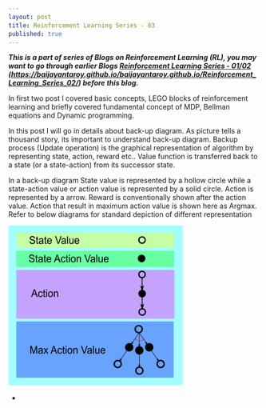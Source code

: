 ```yaml
---
layout: post
title: Reinforcement Learning Series - 03
published: true
---
```


_**This is a part of series of Blogs on Reinforcement Learning (RL), you may want to go through earlier Blogs [Reinforcement Learning Series - 01/02](https://baijayantaroy.github.io/baijayantaroy.github.io/Reinforcement_Learning_Series_01/) (https://baijayantaroy.github.io/baijayantaroy.github.io/Reinforcement_Learning_Series_02/)
before this blog.**_

In first two post I covered basic concepts, LEGO blocks of reinforcement learning and briefly covered fundamental concept of MDP, Bellman equations and Dynamic programming.

In this post I will go in details about back-up diagram. As picture tells a thousand story, its important to understand back-up diagram. Backup process (Update operation) is the graphical representation of algorithm by representing state, action, reward etc.. Value function is transferred back to a state (or a state-action) from its successor state.

In a back-up diagram State value is represented by a hollow circle while a state-action value or action value is represented by a solid circle. Action is represented by a arrow. Reward is conventionally shown after the action value. Action that result in maximum action value is shown here as Argmax. Refer to below diagrams for standard depiction of different representation

![Backup Diagram Notation](/images/backup1.png "Backup Diagram Notation")

*
